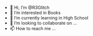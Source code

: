 - 👋 Hi, I’m @R3Glitch
- 👀 I’m interested in Books
- 🌱 I’m currently learning in High School
- 💞️ I’m looking to collaborate on ...
- 📫 How to reach me ...

<!---
R3Glitch/R3Glitch is a ✨ special ✨ repository because its `README.md` (this file) appears on your GitHub profile.
You can click the Preview link to take a look at your changes.
--->
